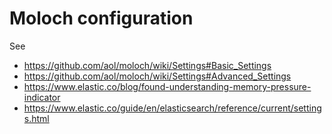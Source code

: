 # Moloch configuration

See
* https://github.com/aol/moloch/wiki/Settings#Basic_Settings
* https://github.com/aol/moloch/wiki/Settings#Advanced_Settings
* https://www.elastic.co/blog/found-understanding-memory-pressure-indicator
* https://www.elastic.co/guide/en/elasticsearch/reference/current/settings.html
